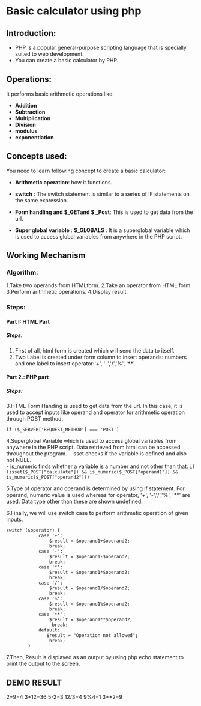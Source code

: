 #  **Basic calculator using php**
 ## Introduction:
-  PHP is a popular general-purpose scripting language that is specially suited to web development. 
-  You can create a basic calculator by PHP.

## Operations:
 It performs basic arithmetic operations like:
 - **Addition**
 - **Subtraction** 
 - **Multiplication**
 - **Division**
 - **modulus**
 - **exponentiation**

## Concepts used:
You need to learn following concept to create a basic calculator:
- **Arithmetic operation**: how it functions.

- **switch** : The switch statement is similar to a series of IF statements on the same expression.


- **Form handling and  $_GETand $ _Post**:  This is used to get data from the url.

- **Super global variable** : **$_GLOBALS** : It is a superglobal variable which is used to access global variables from anywhere in the PHP script.




## Working Mechanism

### Algorithm:
1.Take two operands from HTMLform.
2.Take an operator from HTML form.
3.Perform arithmetic operations.
4.Display result.

### Steps: 
#### **Part I: HTML Part**
##### Steps:
1. First of all, html form is created which will send the data to itself.
2. Two  Label is created under form column to insert operands: numbers and one label to insert operator:'+', '-','/','%', '**'

#### **Part 2.: PHP part**
##### Steps:
3.HTML Form Handing is used to get data from the url. In this case, it is used to accept inputs like operand and operator for arithmetic operation through POST method.
```
if ($_SERVER['REQUEST_METHOD'] === 'POST')
```


4.Superglobal Variable which is used to access global variables from anywhere in the PHP script. Data retrieved from html can be accessed throughout the program.
    - isset checks if the variable is defined and also not NULL.  
    - is_numeric finds whether a variable is a number and not other than that.
    ```
    if (isset($_POST["calculate"]) && is_numeric($_POST["operand1"]) && is_numeric($_POST["operand2"]))    
    ```

 5.Type of operator and operand is determined by using if statement. For operand, numeric value is used whereas for operator, '+', '-','/','%', '**' are used. Data type other than these are shown undefined.


6.Finally, we will use switch case to perform arithmetic operation of given inputs.
```
switch ($operator) {
            case '+':
                $result = $operand1+$operand2;
                break;
            case '-':
                $result = $operand1-$operand2;
                break;
            case '*':
                $result = $operand1*$operand2;
                break;
            case '/':
                $result = $operand1/$operand2;
                break;
            case '%':
                $result = $operand1%$operand2;
                break;
            case '**':
                $result = $operand1**$operand2;
                 break;
            default:
               $result = "Operation not allowed";
                break;
        }
```

7.Then, Result is displayed as an output by using php echo statement to print the output to the screen.
   
## DEMO RESULT
2+9=4
3*12=36
5-2=3
12/3=4
9%4=1
3**2=9

